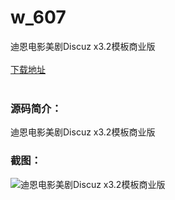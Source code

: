 # w_607
迪恩电影美剧Discuz x3.2模板商业版
<br/></br>
[下载地址](https://www.uuid2.com/607.html "下载地址")
<br/></br>
<h3>源码简介：</h3>
<p>迪恩电影美剧Discuz x3.2模板商业版<p>
<h3>截图：</h3>
<img src="https://www.uuid2.com/wp-content/uploads/img/202105/d0f3e30252.jpg" alt="迪恩电影美剧Discuz x3.2模板商业版">
